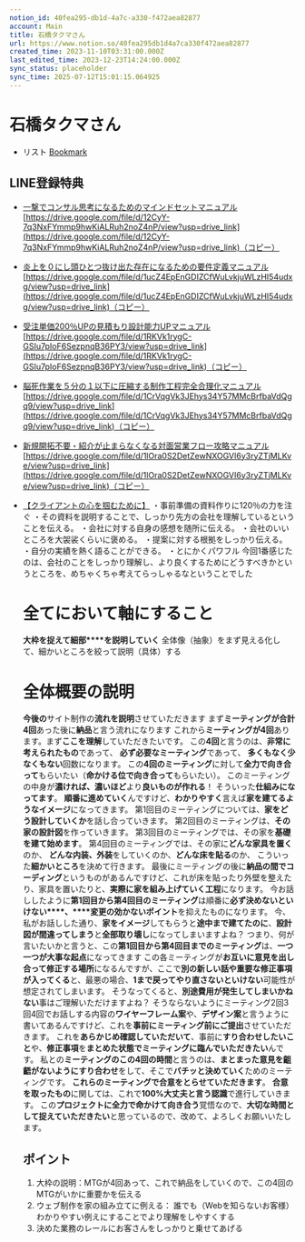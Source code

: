 ```yaml
---
notion_id: 40fea295-db1d-4a7c-a330-f472aea82877
account: Main
title: 石橋タクマさん
url: https://www.notion.so/40fea295db1d4a7ca330f472aea82877
created_time: 2023-11-10T03:31:00.000Z
last_edited_time: 2023-12-23T14:24:00.000Z
sync_status: placeholder
sync_time: 2025-07-12T15:01:15.064925
---
```

# 石橋タクマさん

- リスト
  [Bookmark](https://youtube.com/playlist?list=PLkOPdDk78qqq6Ku2Q8EIAIlPe2rCmEu4B&si=5jsR2DBmA5WCJOVN)
## LINE登録特典
- [一撃でコンサル思考になるためのマインドセットマニュアル](https://drive.google.com/file/d/1yJ0T4yhefme2fAPqM4PzOi3IHAHt4mZV/view)
  [https://drive.google.com/file/d/12CyY-7q3NxFYmmp9hwKiALRuh2noZ4nP/view?usp=drive_link](https://drive.google.com/file/d/12CyY-7q3NxFYmmp9hwKiALRuh2noZ4nP/view?usp=drive_link)（コピー）
- [炎上を０にし頭ひとつ抜け出た存在になるための要件定義マニュアル](https://drive.google.com/file/d/1mUFYnNuRtaipm1-Cfr8U73pVLsR8fltT/view)
  [https://drive.google.com/file/d/1ucZ4EpEnGDIZCfWuLvkjuWLzHI54udxg/view?usp=drive_link](https://drive.google.com/file/d/1ucZ4EpEnGDIZCfWuLvkjuWLzHI54udxg/view?usp=drive_link)（コピー）
- [受注単価200％UPの見積もり設計能力UPマニュアル](https://drive.google.com/file/d/1qxgOf0C4W5bG4tCGW3iuNGNodc5qinfR/view)
  [https://drive.google.com/file/d/1RKVk1rygC-GSIu7pIoF6SezpnqB36PY3/view?usp=drive_link](https://drive.google.com/file/d/1RKVk1rygC-GSIu7pIoF6SezpnqB36PY3/view?usp=drive_link)（コピー）
- [脳死作業を５分の１以下に圧縮する制作工程完全合理化マニュアル](https://drive.google.com/file/d/1GGXX5LxuRzqN5zRbhlWP55X8P0itJhJZ/view)
  [https://drive.google.com/file/d/1CrVqgVk3JEhys34Y57MMcBrfbaVdQgq9/view?usp=drive_link](https://drive.google.com/file/d/1CrVqgVk3JEhys34Y57MMcBrfbaVdQgq9/view?usp=drive_link)（コピー）
- [新規開拓不要・紹介が止まらなくなる対面営業フロー攻略マニュアル](https://drive.google.com/file/d/1sAimKd98jRr4K_cq-CenlsACFZwkEBpb/view)
  [https://drive.google.com/file/d/1lOra0S2DetZewNXOGVI6y3ryZTjMLKve/view?usp=drive_link](https://drive.google.com/file/d/1lOra0S2DetZewNXOGVI6y3ryZTjMLKve/view?usp=drive_link)（コピー）
- [【クライアントの心を掴むために】](https://x.com/MinaOt73/status/1706596058066047267?s=20)
  ・事前準備の資料作りに120％の力を注ぐ
・その資料を説明することで、しっかり先方の会社を理解しているということを伝える。
・会社に対する自身の感想を随所に伝える。
・会社のいいところを大袈裟くらいに褒める。
・提案に対する根拠をしっかり伝える。
・自分の実績を熱く語ることができる。
・とにかくパワフル
今回1番感じたのは、会社のことをしっかり理解し、より良くするためにどうすべきかというところを、めちゃくちゃ考えてらっしゃるなということでした
  # 全てにおいて**軸**にすること
  **大枠****を捉えて****細部****を説明していく**
  全体像（抽象）をまず見える化して、細かいところを絞って説明（具体）する
  
  # 全体概要の説明
  **今後の**サイト制作の**流れを説明**させていただきます
  まず**ミーティングが合計4回**あった後に**納品**と言う流れになります
  これから**ミーティングが4回**あります。まず**ここを理解**していただきたいです。
  この**4回**と言うのは、**非常に考えられたもの**であって、 **必ず必要なミーティング**であって、
**多くもなく少なくもない**回数になります。
  この**4回のミーティング**に対して**全力で向き合って**もらいたい（**命かける位で向き合って**もらいたい）。
このミーティングの中身が**濃ければ、濃いほど**より**良いものが作れる**！
そういった**仕組みになってます**。
  **順番に進めていく**んですけど、**わかりやすく**言えば**家を建てるようなイメージ**になってきます。
  第1回目のミーティングについては、**家をどう設計していくか**を話し合っていきます。
  第2回目のミーティングは、**その家の設計図**を作っていきます。
  第3回目のミーティングでは、その家を**基礎を建て始めます**。
  第4回目のミーティングでは、その家に**どんな家具を置く**のか、
**どんな内装、外装**をしていくのか、**どんな床を貼る**のか、
こういった**細かいところ**を決めて行きます。
  最後にミーティングの後に**納品の間でコーディング**というものがあるんですけど、これが床を貼ったり外壁を整えたり、家具を置いたりと、**実際に家を組み上げていく工程**になります。
  今お話ししたように**第1回目から第4回目のミーティング**は順番に**必ず決めないといけない****、****変更の効かないポイント**を抑えたものになります。
  今、私がお話しした通り、**家をイメージ**してもらうと**途中まで建てたのに**、**設計図が間違ってしまう**と**全部取り壊し**になってしまいますよね？
  つまり、何が言いたいかと言うと、この**第1回目から第4回目までのミーティング**は、**一つ一つが大事な起点**になってきます
  この各ミーティングが**お互いに意見を出し合って修正する場所**になるんですが、ここで**別の新しい話や重要な修正事項が入ってくる**と、最悪の場合、**1まで戻ってやり直さないといけない**可能性が想定されてしまいます。
  そうなってくると、**別途費用が発生してしまいかねない**事はご理解いただけますよね？
  そうならないようにミーティング2回3回4回でお話しする内容の**ワイヤーフレーム案**や、**デザイン案**と言うように書いてあるんですけど、これを**事前にミーティング前にご提出**させていただきます。
  これを**あらかじめ確認していただいて**、事前に**すり合わせしたいこと**や、**修正事項**を**まとめた状態でミーティングに臨んでいただきたい**んです。
   私との**ミーティングのこの4回の時間**と言うのは、**まとまった意見を齟齬がないようにすり合わせ**をして、そこで**バチッと決めていく**ためのミーティングです。
  **これらのミーティングで合意をとらせていただきます**。
  **合意を取ったもの**に関しては、これで**100%大丈夫と言う認識**で進行していきます。
この**プロジェクトに全力で命かけて向き合う**覚悟なので、**大切な時間として捉えていただきたい**と思っているので、改めて、よろしくお願いいたします。
  ## ポイント
  1. 大枠の説明：MTGが4回あって、これで納品をしていくので、この4回のMTGがいかに重要かを伝える
  1. ウェブ制作を家の組み立てに例える： 誰でも（Webを知らないお客様）わかりやすい例えにすることでより理解をしやすくする　　
  1. 決めた業務のレールにお客さんをしっかりと乗せてあげる